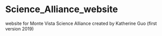 # Science_Alliance_website
website for Monte Vista Science Alliance created by Katherine Guo (first version 2019)
